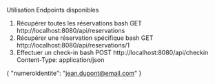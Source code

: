 Utilisation
Endpoints disponibles
1. Récupérer toutes les réservations
bash
GET http://localhost:8080/api/reservations
2. Récupérer une réservation spécifique
bash
GET http://localhost:8080/api/reservations/1
3. Effectuer un check-in
bash
POST http://localhost:8080/api/checkin
Content-Type: application/json

{
  "numeroIdentite": "jean.dupont@email.com"
}
